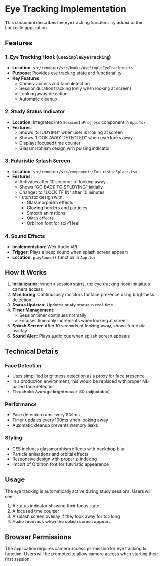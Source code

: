 # Eye Tracking Implementation

This document describes the eye tracking functionality added to the LockedIn application.

## Features

### 1. Eye Tracking Hook (`useSimpleEyeTracking`)
- **Location**: `src/renderer/src/hooks/useSimpleEyeTracking.ts`
- **Purpose**: Provides eye tracking state and functionality
- **Key Features**:
  - Camera access and face detection
  - Session duration tracking (only when looking at screen)
  - Looking away detection
  - Automatic cleanup

### 2. Study Status Indicator
- **Location**: Integrated into `SessionInProgress` component in `App.tsx`
- **Features**:
  - Shows "STUDYING" when user is looking at screen
  - Shows "LOOK AWAY DETECTED" when user looks away
  - Displays focused time counter
  - Glassmorphism design with pulsing indicator

### 3. Futuristic Splash Screen
- **Location**: `src/renderer/src/components/FuturisticSplash.tsx`
- **Features**:
  - Activates after 10 seconds of looking away
  - Shows "GO BACK TO STUDYING" initially
  - Changes to "LOCK TF IN" after 10 minutes
  - Futuristic design with:
    - Glassmorphism effects
    - Glowing borders and particles
    - Smooth animations
    - Glitch effects
    - Orbitron font for sci-fi feel

### 4. Sound Effects
- **Implementation**: Web Audio API
- **Trigger**: Plays a beep sound when splash screen appears
- **Location**: `playSound()` function in `App.tsx`

## How It Works

1. **Initialization**: When a session starts, the eye tracking hook initializes camera access
2. **Monitoring**: Continuously monitors for face presence using brightness detection
3. **Status Updates**: Updates study status in real-time
4. **Timer Management**: 
   - Session timer continues normally
   - Focused time only increments when looking at screen
5. **Splash Screen**: After 10 seconds of looking away, shows futuristic overlay
6. **Sound Alert**: Plays audio cue when splash screen appears

## Technical Details

### Face Detection
- Uses simplified brightness detection as a proxy for face presence
- In a production environment, this would be replaced with proper ML-based face detection
- Threshold: Average brightness > 80 (adjustable)

### Performance
- Face detection runs every 500ms
- Timer updates every 100ms when looking away
- Automatic cleanup prevents memory leaks

### Styling
- CSS includes glassmorphism effects with backdrop blur
- Particle animations and orbital effects
- Responsive design with proper z-indexing
- Import of Orbitron font for futuristic appearance

## Usage

The eye tracking is automatically active during study sessions. Users will see:
1. A status indicator showing their focus state
2. A focused time counter
3. A splash screen overlay if they look away for too long
4. Audio feedback when the splash screen appears

## Browser Permissions

The application requires camera access permission for eye tracking to function. Users will be prompted to allow camera access when starting their first session.